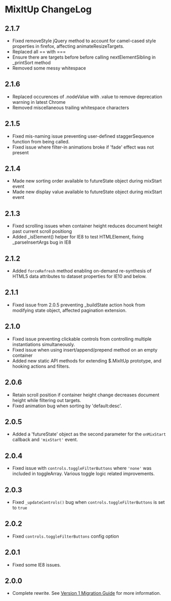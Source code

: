 MixItUp ChangeLog
=================

## 2.1.7
- Fixed removeStyle jQuery method to account for camel-cased style properties in firefox, affecting animateResizeTargets.
- Replaced all == with ===
- Ensure there are targets before before calling nextElementSibling in _printSort method
- Removed some messy whitespace

## 2.1.6
- Replaced occurences of .nodeValue with .value to remove deprecation warning in latest Chrome
- Removed miscellaneous trailing whitespace characters

## 2.1.5
- Fixed mis-naming issue preventing user-defined staggerSequence function from being called.
- Fixed issue where filter-in animations broke if 'fade' effect was not present

## 2.1.4
- Made new sorting order available to futureState object during mixStart event
- Made new display value available to futureState object during mixStart event

## 2.1.3
- Fixed scrolling issues when container height reduces document height past current scroll positiong
- Added _isElement() helper for IE8 to test HTMLElement, fixing _parseInsertArgs bug in IE8

## 2.1.2
- Added `forceRefresh` method enabling on-demand re-synthesis of HTML5 data attributes to dataset properties for IE10 and below.

## 2.1.1
- Fixed issue from 2.0.5 preventing _buildState action hook from modifying state object, affected pagination extension.

## 2.1.0
- Fixed issue preventing clickable controls from controlling multiple instantiations simultaneously.
- Fixed issue when using insert/append/prepend method on an empty container
- Added new static API methods for extending $.MixItUp prototype, and hooking actions and filters.

## 2.0.6
- Retain scroll position if container height change decreases document height while filtering out targets. 
- Fixed animation bug when sorting by 'default:desc'.

## 2.0.5
- Added a 'futureState' object as the second parameter for the `onMixStart` callback and `'mixStart'` event.

## 2.0.4
- Fixed issue with `controls.toggleFilterButtons` where `'none'` was included in toggleArray. Various toggle logic related improvements.

## 2.0.3
- Fixed `_updateControls()` bug when `controls.toggleFilterButtons` is set to `true`

## 2.0.2
- Fixed `controls.toggleFilterButtons` config option

## 2.0.1
- Fixed some IE8 issues.

## 2.0.0
- Complete rewrite. See [Version 1 Migration Guide](docs/version-1-migration.md) for more information.





